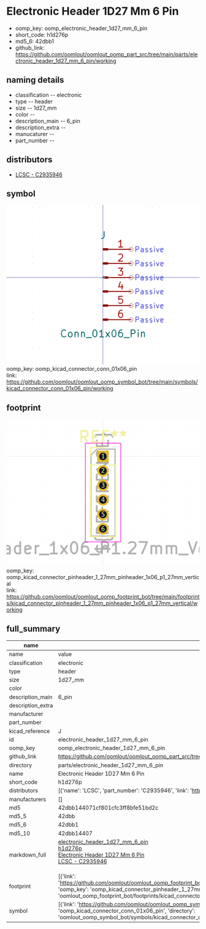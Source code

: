 # Electronic Header 1D27 Mm 6 Pin

  
* oomp_key: oomp_electronic_header_1d27_mm_6_pin 
* short_code: h1d276p
* md5_6: 42dbb1  
* github_link: https://github.com/oomlout/oomlout_oomp_part_src/tree/main/parts/electronic_header_1d27_mm_6_pin/working  
## naming details
* classification -- electronic
* type -- header
* size -- 1d27_mm
* color -- 
* description_main -- 6_pin
* description_extra -- 
* manucaturer -- 
* part_number -- 

## distributors
* [LCSC - C2935946](https://lcsc.com/product-detail/C2935946.html)  


## symbol

![](symbol/0/working/working_600.png)  
oomp_key: oomp_kicad_connector_conn_01x06_pin  
link: https://github.com/oomlout/oomlout_oomp_symbol_bot/tree/main/symbols/kicad_connector_conn_01x06_pin/working  

## footprint

![](footprint/0/working/working_600.png)  
oomp_key: oomp_kicad_connector_pinheader_1_27mm_pinheader_1x06_p1_27mm_vertical  
link: https://github.com/oomlout/oomlout_oomp_footprint_bot/tree/main/footprints/kicad_connector_pinheader_1_27mm_pinheader_1x06_p1_27mm_vertical/working  

## full_summary
| name | value | 
| --- | --- | 
| name | value | 
| classification | electronic | 
| type | header | 
| size | 1d27_mm | 
| color |  | 
| description_main | 6_pin | 
| description_extra |  | 
| manufacturer |  | 
| part_number |  | 
| kicad_reference | J | 
| id | electronic_header_1d27_mm_6_pin | 
| oomp_key | oomp_electronic_header_1d27_mm_6_pin | 
| github_link | https://github.com/oomlout/oomlout_oomp_part_src/tree/main/parts/electronic_header_1d27_mm_6_pin/working | 
| directory | parts/electronic_header_1d27_mm_6_pin | 
| name | Electronic Header 1D27 Mm 6 Pin | 
| short_code | h1d276p | 
| distributors | [{'name': 'LCSC', 'part_number': 'C2935946', 'link': 'https://lcsc.com/product-detail/C2935946.html', 'id': 'distributor_lcsc'}] | 
| manufacturers | [] | 
| md5 | 42dbb144071cf801cfc3ff8bfe51bd2c | 
| md5_5 | 42dbb | 
| md5_6 | 42dbb1 | 
| md5_10 | 42dbb14407 | 
| markdown_full | [electronic_header_1d27_mm_6_pin](https://github.com/oomlout/oomlout_oomp_part_src/tree/main/parts/electronic_header_1d27_mm_6_pin/working)<br>[h1d276p](https://github.com/oomlout/oomlout_oomp_part_src/tree/main/parts/electronic_header_1d27_mm_6_pin/working)<br>[Electronic Header 1D27 Mm 6 Pin](https://github.com/oomlout/oomlout_oomp_part_src/tree/main/parts/electronic_header_1d27_mm_6_pin/working)<br>[LCSC - C2935946<br>](https://lcsc.com/product-detail/C2935946.html)<br> | 
| footprint | [{'link': 'https://github.com/oomlout/oomlout_oomp_footprint_bot/tree/main/foootprntss/kicad_connector_pinheader_1_27mm_pinheader_1x06_p1_27mm_vertical', 'oomp_key': 'oomp_kicad_connector_pinheader_1_27mm_pinheader_1x06_p1_27mm_vertical', 'directory': 'oomlout_oomp_footprint_bot/footprints/kicad_connector_pinheader_1_27mm_pinheader_1x06_p1_27mm_vertical//working/working.kicad_mod'}] | 
| symbol | [{'link': 'https://github.com/oomlout/oomlout_oomp_symbol_bot/tree/main/symbols/kicad_connector_conn_01x06_pin', 'oomp_key': 'oomp_kicad_connector_conn_01x06_pin', 'directory': 'oomlout_oomp_symbol_bot/symbols/kicad_connector_conn_01x06_pin//working/working.kicad_sym'}] | 
